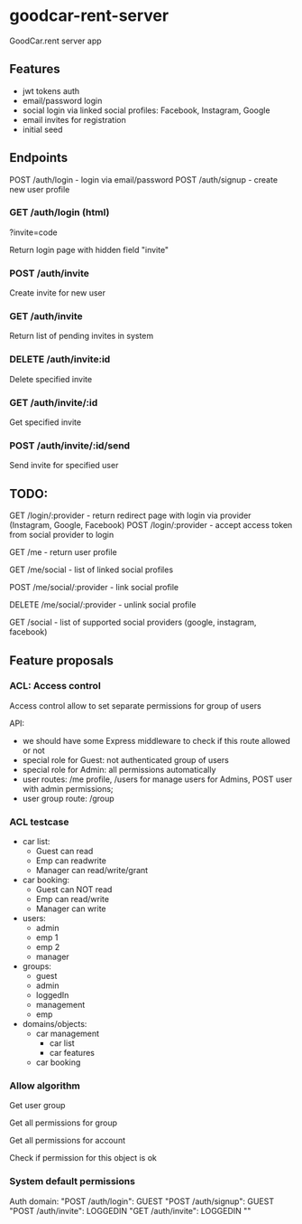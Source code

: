 # goodcar-rent-server

GoodCar.rent server app

## Features

* jwt tokens auth
* email/password login
* social login via linked social profiles: Facebook, Instagram, Google
* email invites for registration
* initial seed

## Endpoints

POST /auth/login - login via email/password
POST /auth/signup - create new user profile

### GET /auth/login (html)
 ?invite=code
 
 Return login page with hidden field "invite"
 
### POST /auth/invite

Create invite for new user
  
### GET /auth/invite

Return list of pending invites in system

### DELETE /auth/invite:id
  
Delete specified invite

### GET /auth/invite/:id

Get specified invite

### POST /auth/invite/:id/send

Send invite for specified user

## TODO: 

GET /login/:provider - return redirect page with login via provider (Instagram, Google, Facebook)
POST /login/:provider - accept access token from social provider to login

GET /me - return user profile

GET /me/social - list of linked social profiles

POST /me/social/:provider - link social profile

DELETE /me/social/:provider - unlink social profile

GET /social - list of supported social providers (google, instagram, facebook)

## Feature proposals

### ACL: Access control

Access control allow to set separate permissions for group of users

API:

* we should have some Express middleware to check if this route allowed or not
* special role for Guest: not authenticated group of users
* special role for Admin: all permissions automatically
* user routes: /me profile, /users for manage users for Admins, POST user with admin permissions;
* user group route: /group

### ACL testcase

* car list: 
    * Guest can read
    * Emp can readwrite
    * Manager can read/write/grant 
* car booking:
    * Guest can NOT read
    * Emp can read/write
    * Manager can write
* users:
    - admin
    - emp 1
    - emp 2
    - manager
* groups:
    - guest
    - admin
    - loggedIn
    - management
    - emp
* domains/objects:
    - car management
        - car list
        - car features
    - car booking
     
### Allow algorithm

Get user group

Get all permissions for group

Get all permissions for account

Check if permission for this object is ok

### System default permissions

Auth domain:
    "POST /auth/login": GUEST
    "POST /auth/signup": GUEST
    "POST /auth/invite": LOGGEDIN
    "GET /auth/invite": LOGGEDIN
    "" 
